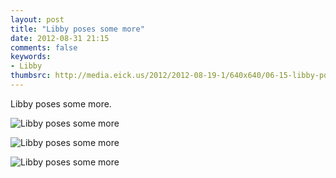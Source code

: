 ```yaml
---
layout: post
title: "Libby poses some more"
date: 2012-08-31 21:15
comments: false
keywords: 
- Libby
thumbsrc: http://media.eick.us/2012/2012-08-19-1/640x640/06-15-libby-poses--2012-06-15at19-23-55.jpg
---
```

Libby poses some more.

![Libby poses some more](http://media.eick.us/media/photographs/2012/2012-08-19-1/06-15-libby-poses--2012-06-15at19-23-55.jpg)


![Libby poses some more](http://media.eick.us/media/photographs/2012/2012-08-19-1/06-15-libby-poses--2012-06-15at19-23-24.jpg)


![Libby poses some more](http://media.eick.us/media/photographs/2012/2012-08-19-1/06-15-libby-poses--2012-06-15at19-20-58.jpg)

